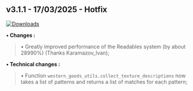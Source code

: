 ## **v3.1.1 - 17/03/2025 - Hotfix**

[![Downloads](https://img.shields.io/github/downloads/nltp-ashes/Western-Goods/v3.1.1/total?label=Downloads)]()

**• Changes :**
> • Greatly improved performance of the Readables system (by about 28990%) (Thanks Karamazov_Ivan);

**• Technical changes :**
> • Function `western_goods_utils.collect_texture_descriptions` now takes a list of patterns and returns a list of matches for each pattern;
